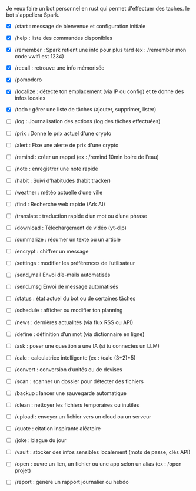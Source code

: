 Je veux faire un bot personnel en rust qui permet d'effectuer des taches. le bot s'appellera Spark.


- [x] /start : message de bienvenue et configuration initiale
- [x] /help : liste des commandes disponibles
- [x] /remember : Spark retient une info pour plus tard (ex : /remember mon code vwifi est 1234)
- [x] /recall : retrouve une info mémorisée
- [x] /pomodoro
- [x] /localize : détecte ton emplacement (via IP ou config) et te donne des infos locales
- [x] /todo : gérer une liste de tâches (ajouter, supprimer, lister)

- [ ] /log : Journalisation des actions (log des tâches effectuées)

- [ ] /prix : Donne le prix actuel d'une crypto
- [ ] /alert : Fixe une alerte de prix d'une crypto

- [ ] /remind : créer un rappel (ex : /remind 10min boire de l’eau)
- [ ] /note : enregistrer une note rapide
- [ ] /habit : Suivi d’habitudes (habit tracker)
- [ ] /weather : météo actuelle d’une ville
- [ ] /find : Recherche web rapide (Ark AI)
- [ ] /translate : traduction rapide d’un mot ou d’une phrase
- [ ] /download : Téléchargement de vidéo (yt-dlp)
- [ ] /summarize : résumer un texte ou un article
- [ ] /encrypt : chiffrer un message
- [ ] /settings : modifier les préférences de l’utilisateur
- [ ] /send_mail Envoi d’e-mails automatisés
- [ ] /send_msg Envoi de message automatisés
- [ ] /status : état actuel du bot ou de certaines tâches
- [ ] /schedule : afficher ou modifier ton planning
- [ ] /news : dernières actualités (via flux RSS ou API)
- [ ] /define : définition d’un mot (via dictionnaire en ligne)
- [ ] /ask : poser une question à une IA (si tu connectes un LLM)
- [ ] /calc : calculatrice intelligente (ex : /calc (3+2)*5)
- [ ] /convert : conversion d’unités ou de devises
- [ ] /scan : scanner un dossier pour détecter des fichiers
- [ ] /backup : lancer une sauvegarde automatique
- [ ] /clean : nettoyer les fichiers temporaires ou inutiles
- [ ] /upload : envoyer un fichier vers un cloud ou un serveur
- [ ] /quote : citation inspirante aléatoire
- [ ] /joke : blague du jour
- [ ] /vault : stocker des infos sensibles localement (mots de passe, clés API)
- [ ] /open : ouvre un lien, un fichier ou une app selon un alias (ex : /open projet)
- [ ] /report : génère un rapport journalier ou hebdo